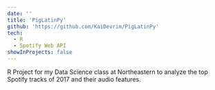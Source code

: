 ```yaml
---
date: ''
title: 'PigLatinPy'
github: 'https://github.com/KaiDevrim/PigLatinPy'
tech:
  - R
  - Spotify Web API
showInProjects: false
---
```


R Project for my Data Science class at Northeastern to analyze the top Spotify tracks of 2017 and their audio features.
